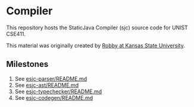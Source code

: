 # Compiler

This repository hosts the StaticJava Compiler (sjc) source code for UNIST CSE411. 

This material was originally created by [Robby at Kansas State University](http://robby.santoslab.org/).   

## Milestones

1. See [esjc-parser/README.md](esjc-parser/README.md)
2. See [esjc-ast/README.md](esjc-ast/README.md)
3. See [esjc-typechecker/README.md](esjc-typechecker/README.md)
4. See [esjc-codegen/README.md](esjc-codegen/README.md)
